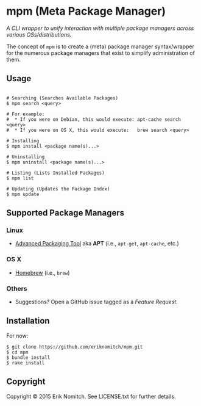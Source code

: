 # mpm (Meta Package Manager)

*A CLI wrapper to unify interaction with multiple package managers across various OSs/distributions.*

The concept of `mpm` is to create a (meta) package manager syntax/wrapper for the numerous package managers that exist to simplify administration of them.

<!---
**_Disclaimer_: This is in early development and is experimental.**
-->

## Usage

```Shell

# Searching (Searches Available Packages)
$ mpm search <query>

# For example:
#  * If you were on Debian, this would execute: apt-cache search <query>
#  * If you were on OS X, this would execute:   brew search <query>

# Installing
$ mpm install <package name(s)...>

# Uninstalling
$ mpm uninstall <package name(s)...>

# Listing (Lists Installed Packages)
$ mpm list

# Updating (Updates the Package Index)
$ mpm update

```

## Supported Package Managers

### Linux
* [Advanced Packaging Tool](https://wiki.debian.org/Apt) aka **APT** (i.e., `apt-get`, `apt-cache`, etc.)

### OS X
* [Homebrew](http://brew.sh/) (i.e., `brew`)

### Others
* Suggestions? Open a GitHub issue tagged as a *Feature Request*.

## Installation

For now:

```Shell
$ git clone https://github.com/eriknomitch/mpm.git
$ cd mpm
$ bundle install
$ rake install
```
## Copyright

Copyright &copy; 2015 Erik Nomitch. See LICENSE.txt for further details.

